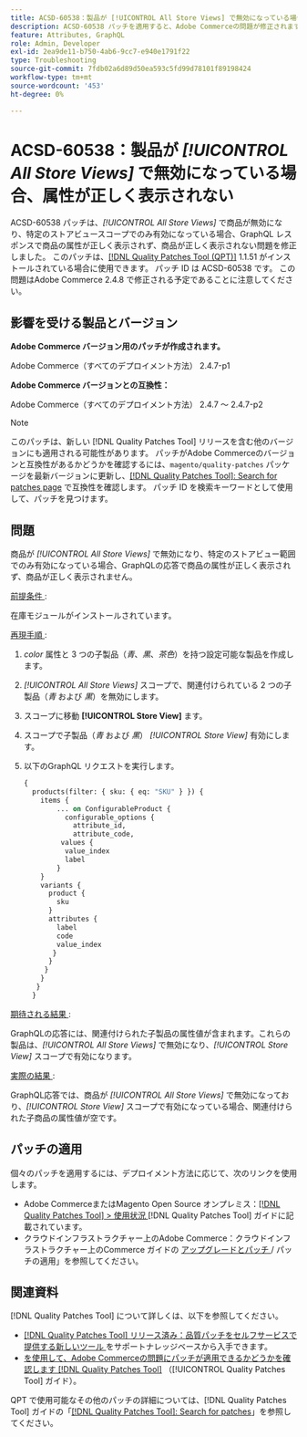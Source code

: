 ```yaml
---
title: ACSD-60538：製品が [!UICONTROL All Store Views] で無効になっている場合、属性が正しく表示されない
description: ACSD-60538 パッチを適用すると、Adobe Commerceの問題が修正されます。この問題では、商品が*すべてのストアビュー*で無効になっており、特定のストアビュースコープでのみ有効になっている場合、GraphQL レスポンスで商品の属性が正しく表示されず、商品が正しく表示されません。
feature: Attributes, GraphQL
role: Admin, Developer
exl-id: 2ea9de11-b750-4ab6-9cc7-e940e1791f22
type: Troubleshooting
source-git-commit: 7fdb02a6d89d50ea593c5fd99d78101f89198424
workflow-type: tm+mt
source-wordcount: '453'
ht-degree: 0%

---
```


# ACSD-60538：製品が *[!UICONTROL All Store Views]* で無効になっている場合、属性が正しく表示されない

ACSD-60538 パッチは、*[!UICONTROL All Store Views]* で商品が無効になり、特定のストアビュースコープでのみ有効になっている場合、GraphQL レスポンスで商品の属性が正しく表示されず、商品が正しく表示されない問題を修正しました。 このパッチは、[[!DNL Quality Patches Tool (QPT)]](https://experienceleague.adobe.com/ja/docs/commerce-operations/tools/quality-patches-tool/quality-patches-tool-to-self-serve-quality-patches) 1.1.51 がインストールされている場合に使用できます。 パッチ ID は ACSD-60538 です。 この問題はAdobe Commerce 2.4.8 で修正される予定であることに注意してください。

## 影響を受ける製品とバージョン

**Adobe Commerce バージョン用のパッチが作成されます。**

Adobe Commerce（すべてのデプロイメント方法） 2.4.7-p1

**Adobe Commerce バージョンとの互換性：**

Adobe Commerce（すべてのデプロイメント方法） 2.4.7 ～ 2.4.7-p2

>[!NOTE]
>
>このパッチは、新しい [!DNL Quality Patches Tool] リリースを含む他のバージョンにも適用される可能性があります。 パッチがAdobe Commerceのバージョンと互換性があるかどうかを確認するには、`magento/quality-patches` パッケージを最新バージョンに更新し、[[!DNL Quality Patches Tool]: Search for patches page](https://experienceleague.adobe.com/tools/commerce-quality-patches/index.html?lang=ja) で互換性を確認します。 パッチ ID を検索キーワードとして使用して、パッチを見つけます。

## 問題

商品が *[!UICONTROL All Store Views]* で無効になり、特定のストアビュー範囲でのみ有効になっている場合、GraphQLの応答で商品の属性が正しく表示されず、商品が正しく表示されません。

<u> 前提条件 </u>:

在庫モジュールがインストールされています。

<u> 再現手順 </u>:

1. *color* 属性と 3 つの子製品（*青*、*黒*、*茶色*）を持つ設定可能な製品を作成します。
1. *[!UICONTROL All Store Views]* スコープで、関連付けられている 2 つの子製品（*青* および *黒*）を無効にします。
1. スコープに移動 **[!UICONTROL Store View]** ます。
1. スコープで子製品（*青* および *黒*） *[!UICONTROL Store View]* 有効にします。
1. 以下のGraphQL リクエストを実行します。

   ```GraphQL
   {
     products(filter: { sku: { eq: "SKU" } }) {
       items {
           ... on ConfigurableProduct {
             configurable_options {
               attribute_id,
               attribute_code,
            values {
             value_index
             label
           }
       }
       variants {
         product {
           sku
         }
         attributes {
           label
           code
           value_index
          }
         }
        }
       }
      }
     }  
   ```

<u> 期待される結果 </u>:

GraphQLの応答には、関連付けられた子製品の属性値が含まれます。これらの製品は、*[!UICONTROL All Store Views]* で無効になり、*[!UICONTROL Store View]* スコープで有効になります。

<u> 実際の結果 </u>:

GraphQL応答では、商品が *[!UICONTROL All Store Views]* で無効になっており、*[!UICONTROL Store View]* スコープで有効になっている場合、関連付けられた子商品の属性値が空です。

## パッチの適用

個々のパッチを適用するには、デプロイメント方法に応じて、次のリンクを使用します。

* Adobe CommerceまたはMagento Open Source オンプレミス：[[!DNL Quality Patches Tool] > 使用状況 ](/help/tools/quality-patches-tool/usage.md) [!DNL Quality Patches Tool] ガイドに記載されています。
* クラウドインフラストラクチャー上のAdobe Commerce：クラウドインフラストラクチャー上のCommerce ガイドの [ アップグレードとパッチ ](https://experienceleague.adobe.com/docs/commerce-cloud-service/user-guide/develop/upgrade/apply-patches.html?lang=ja)/ パッチの適用」を参照してください。

## 関連資料

[!DNL Quality Patches Tool] について詳しくは、以下を参照してください。

* [[!DNL Quality Patches Tool]  リリース済み：品質パッチをセルフサービスで提供する新しいツール ](https://experienceleague.adobe.com/ja/docs/commerce-operations/tools/quality-patches-tool/quality-patches-tool-to-self-serve-quality-patches) をサポートナレッジベースから入手できます。
* [ を使用して、Adobe Commerceの問題にパッチが適用できるかどうかを確認します  [!DNL Quality Patches Tool]](/help/tools/quality-patches-tool/patches-available-in-qpt/check-patch-for-magento-issue-with-magento-quality-patches.md) （[!UICONTROL Quality Patches Tool] ガイド）。


QPT で使用可能なその他のパッチの詳細については、[!DNL Quality Patches Tool] ガイドの「[[!DNL Quality Patches Tool]: Search for patches](https://experienceleague.adobe.com/tools/commerce-quality-patches/index.html?lang=ja)」を参照してください。
